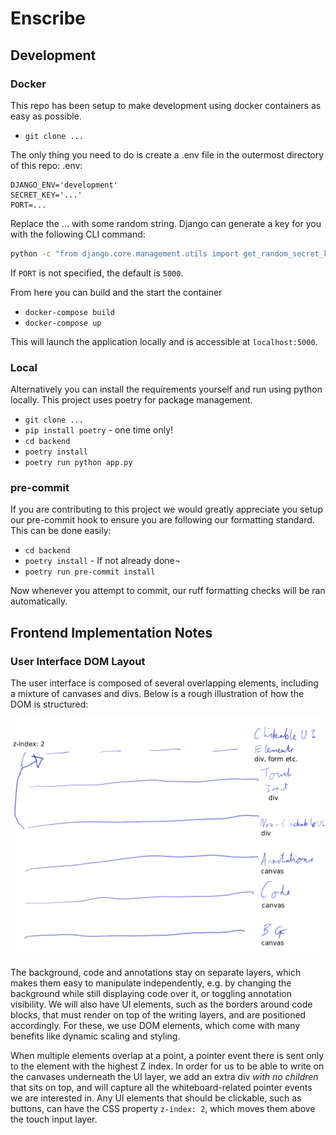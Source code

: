 # Enscribe

## Development
### Docker
This repo has been setup to make development using docker containers as easy as possible.
- `git clone ...`

The only thing you need to do is create a .env file in the outermost directory of this repo:
.env:
```env
DJANGO_ENV='development'
SECRET_KEY='...'
PORT=...
```
Replace the ... with some random string. Django can generate a key for you with the following CLI command:
```bash
python -c "from django.core.management.utils import get_random_secret_key; print(get_random_secret_key())"
```

If `PORT` is not specified, the default is `5000`.

From here you can build and the start the container
- `docker-compose build`
- `docker-compose up`

This will launch the application locally and is accessible at `localhost:5000`.

### Local
Alternatively you can install the requirements yourself and run using python locally. This project uses poetry for package management.
- `git clone ...`
- `pip install poetry` - one time only!
- `cd backend`
- `poetry install`
- `poetry run python app.py`

### pre-commit
If you are contributing to this project we would greatly appreciate you setup our pre-commit hook to ensure you are following our formatting standard. This can be done easily:
- `cd backend`
- `poetry install` - If not already done¬
- `poetry run pre-commit install`

Now whenever you attempt to commit, our ruff formatting checks will be ran automatically.

## Frontend Implementation Notes
### User Interface DOM Layout
The user interface is composed of several overlapping elements, including a mixture of canvases and divs. Below is a rough illustration of how the DOM is structured:

![UI layers illustration](ui-layers.png)

The background, code and annotations stay on separate layers, which makes them easy to manipulate independently, e.g. by changing the background while still displaying code over it, or toggling annotation visibility. We will also have UI elements, such as the borders around code blocks, that must render on top of the writing layers, and are positioned accordingly. For these, we use DOM elements, which come with many benefits like dynamic scaling and styling.

When multiple elements overlap at a point, a pointer event there is sent only to the element with the highest Z index. In order for us to be able to write on the canvases underneath the UI layer, we add an extra div *with no children* that sits on top, and will capture all the whiteboard-related pointer events we are interested in. Any UI elements that should be clickable, such as buttons, can have the CSS property `z-index: 2`, which moves them above the touch input layer.
